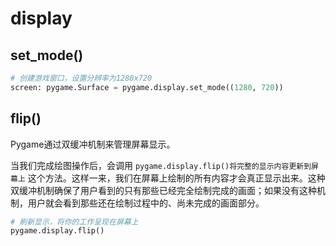 # display

## set_mode()
```python
# 创建游戏窗口，设置分辨率为1280x720
screen: pygame.Surface = pygame.display.set_mode((1280, 720))
```

## flip()

Pygame通过双缓冲机制来管理屏幕显示。

当我们完成绘图操作后，会调用 `pygame.display.flip()将完整的显示内容更新到屏幕上` 这个方法。这样一来，我们在屏幕上绘制的所有内容才会真正显示出来。这种双缓冲机制确保了用户看到的只有那些已经完全绘制完成的画面；如果没有这种机制，用户就会看到那些还在绘制过程中的、尚未完成的画面部分。

```python
# 刷新显示，将你的工作呈现在屏幕上
pygame.display.flip()
```

